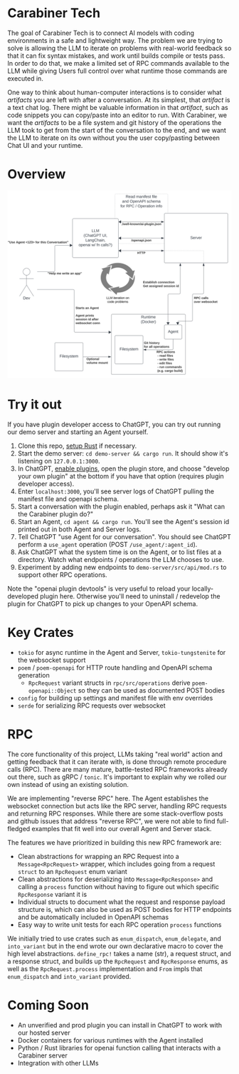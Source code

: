 # Carabiner Tech

The goal of Carabiner Tech is to connect AI models with coding environments in a safe and lightweight way. The problem we are trying to solve is allowing the LLM to iterate on problems with real-world feedback so that it can fix syntax mistakes, and work until builds compile or tests pass. In order to do that, we make a limited set of RPC commands available to the LLM while giving Users full control over what runtime those commands are executed in.

One way to think about human-computer interactions is to consider what *artifacts* you are left with after a conversation. At its simplest, that *artifact* is a text chat log. There might be valuable information in that *artifact*, such as code snippets you can copy/paste into an editor to run. With Carabiner, we want the *artifacts* to be a file system and git history of the operations the LLM took to get from the start of the conversation to the end, and we want the LLM to iterate on its own without you the user copy/pasting between Chat UI and your runtime.

# Overview

![Overview Diagram](./docs/diagrams/overview.svg)


# Try it out

If you have plugin developer access to ChatGPT, you can try out running our demo server and starting an Agent yourself.

1. Clone this repo, [setup Rust](https://www.rust-lang.org/tools/install) if necessary.
2. Start the demo server: `cd demo-server && cargo run`. It should show it's listening on `127.0.0.1:3000`.
3. In ChatGPT, [enable plugins](https://help.openai.com/en/articles/7183286-how-to-access-plugins), open the plugin store, and choose "develop your own plugin" at the bottom if you have that option (requires plugin developer access).
4. Enter `localhost:3000`, you'll see server logs of ChatGPT pulling the manifest file and openapi schema.
5. Start a conversation with the plugin enabled, perhaps ask it "What can the Carabiner plugin do?"
6. Start an Agent, `cd agent && cargo run`. You'll see the Agent's session id printed out in both Agent and Server logs.
7. Tell ChatGPT "use Agent <session id> for our conversation". You should see ChatGPT perform a `use_agent` operation (POST `/use_agent/:agent_id`).
8. Ask ChatGPT what the system time is on the Agent, or to list files at a directory. Watch what endpoints / operations the LLM chooses to use.
9. Experiment by adding new endpoints to `demo-server/src/api/mod.rs` to support other RPC operations. 

Note the "openai plugin devtools" is very useful to reload your locally-developed plugin here. Otherwise you'll need to uninstall / redevelop the plugin for ChatGPT to pick up changes to your OpenAPI schema.

# Key Crates

 - `tokio` for async runtime in the Agent and Server, `tokio-tungstenite` for the websocket support
 - `poem` / `poem-openapi` for HTTP route handling and OpenAPI schema generation
   - `RpcRequest` variant structs in `rpc/src/operations` derive `poem-openapi::Object` so they can be used as documented POST bodies
 - `config` for building up settings and manifest file with env overrides
 - `serde` for serializing RPC requests over websocket

# RPC

The core functionality of this project, LLMs taking "real world" action and getting feedback that it can iterate with, is done through remote procedure calls (RPC). There are many mature, battle-tested RPC frameworks already out there, such as gRPC / `tonic`. It's important to explain why we rolled our own instead of using an existing solution.

We are implementing "reverse RPC" here. The Agent establishes the websocket connection but acts like the RPC server, handling RPC requests and returning RPC responses. While there are some stack-overflow posts and github issues that address "reverse RPC", we were not able to find full-fledged examples that fit well into our overall Agent and Server stack.

The features we have prioritized in building this new RPC framework are:
 - Clean abstractions for wrapping an RPC Request into a `Message<RpcRequest>` wrapper, which includes going from a request `struct` to an `RpcRequest` enum variant
 - Clean abstractions for deserializing into `Message<RpcResponse>` and calling a `process` function without having to figure out which specific `RpcResponse` variant it is
 - Individual structs to document what the request and response payload structure is, which can also be used as POST bodies for HTTP endpoints and be automatically included in OpenAPI schemas
 - Easy way to write unit tests for each RPC operation `process` functions

We initially tried to use crates such as `enum_dispatch`, `enum_delegate`, and `into_variant` but in the end wrote our own declarative macro to cover the high level abstractions. `define_rpc!` takes a name (str), a request struct, and a response struct, and builds up the `RpcRequest` and `RpcResponse` enums, as well as the `RpcRequest.process` implementation and `From` impls that `enum_dispatch` and `into_variant` provided.

# Coming Soon

 - An unverified and prod plugin you can install in ChatGPT to work with our hosted server
 - Docker containers for various runtimes with the Agent installed
 - Python / Rust libraries for openai function calling that interacts with a Carabiner server
 - Integration with other LLMs